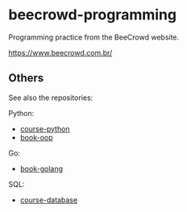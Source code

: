 # beecrowd-programming

Programming practice from the BeeCrowd website.

https://www.beecrowd.com.br/

## Others

See also the repositories:

Python:
- [course-python](https://github.com/thiagoneye/course-python)
- [book-oop](https://github.com/thiagoneye/book-oop)

Go:
- [book-golang](https://github.com/thiagoneye/book-golang)

SQL:
- [course-database](https://github.com/thiagoneye/course-database)
